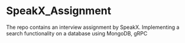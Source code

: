 # SpeakX_Assignment
The repo contains an interview assignment by SpeakX. Implementing a search functionality on a database using MongoDB, gRPC
